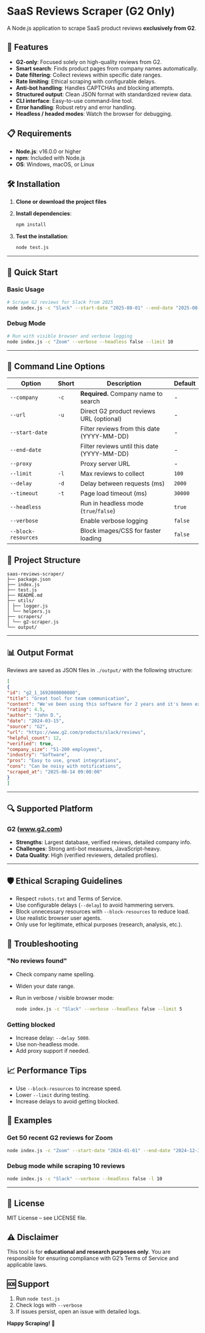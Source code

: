 # SaaS Reviews Scraper (G2 Only)

A Node.js application to scrape SaaS product reviews **exclusively from G2**.

## 🚀 Features

- **G2-only**: Focused solely on high-quality reviews from G2.
- **Smart search**: Finds product pages from company names automatically.
- **Date filtering**: Collect reviews within specific date ranges.
- **Rate limiting**: Ethical scraping with configurable delays.
- **Anti-bot handling**: Handles CAPTCHAs and blocking attempts.
- **Structured output**: Clean JSON format with standardized review data.
- **CLI interface**: Easy-to-use command-line tool.
- **Error handling**: Robust retry and error handling.
- **Headless / headed modes**: Watch the browser for debugging.

## 📋 Requirements

- **Node.js**: v16.0.0 or higher
- **npm**: Included with Node.js
- **OS**: Windows, macOS, or Linux

## 🛠️ Installation

1. **Clone or download the project files**
2. **Install dependencies**:
   ```bash
   npm install
   ```

3. **Test the installation**:  
   ```bash
   node test.js
   ```

***

## 🎯 Quick Start

### Basic Usage
```bash
# Scrape G2 reviews for Slack from 2025
node index.js -c "Slack" --start-date "2025-08-01" --end-date "2025-08-31" --headless false --limit 50
```

### Debug Mode
```bash
# Run with visible browser and verbose logging
node index.js -c "Zoom" --verbose --headless false --limit 10
```

***



## 📖 Command Line Options

| Option | Short | Description | Default |
|--------|-------|-------------|---------|
| `--company` | `-c` | **Required.** Company name to search | - |
| `--url` | `-u` | Direct G2 product reviews URL (optional) | - |
| `--start-date` |  | Filter reviews from this date (YYYY-MM-DD) | - |
| `--end-date` |  | Filter reviews until this date (YYYY-MM-DD) | - |
| `--proxy` |  | Proxy server URL | - |
| `--limit` | `-l` | Max reviews to collect | `100` |
| `--delay` | `-d` | Delay between requests (ms) | `2000` |
| `--timeout` | `-t` | Page load timeout (ms) | `30000` |
| `--headless` |  | Run in headless mode (`true`/`false`) | `true` |
| `--verbose` |  | Enable verbose logging | `false` |
| `--block-resources` |  | Block images/CSS for faster loading | `false` |

## 📂 Project Structure


```
saas-reviews-scraper/
├── package.json
├── index.js
├── test.js
├── README.md
├── utils/
│ ├── logger.js
│ └── helpers.js
├── scrapers/
│ └── g2-scraper.js
└── output/
```

***


## 📊 Output Format

Reviews are saved as JSON files in `./output/` with the following structure:


```json
[
{
"id": "g2_1_1692000000000",
"title": "Great tool for team communication",
"content": "We've been using this software for 2 years and it's been excellent...",
"rating": 4.5,
"author": "John D.",
"date": "2024-03-15",
"source": "G2",
"url": "https://www.g2.com/products/slack/reviews",
"helpful_count": 12,
"verified": true,
"company_size": "51-200 employees",
"industry": "Software",
"pros": "Easy to use, great integrations",
"cons": "Can be noisy with notifications",
"scraped_at": "2025-08-14 09:00:00"
}
]
```

***

## 🔍 Supported Platform

### G2 (www.g2.com)
- **Strengths**: Largest database, verified reviews, detailed company info.
- **Challenges**: Strong anti-bot measures, JavaScript-heavy.
- **Data Quality**: High (verified reviewers, detailed profiles).

***


## 🛡️ Ethical Scraping Guidelines

- Respect `robots.txt` and Terms of Service.
- Use configurable delays (`--delay`) to avoid hammering servers.
- Block unnecessary resources with `--block-resources` to reduce load.
- Use realistic browser user agents.
- Only use for legitimate, ethical purposes (research, analysis, etc.).

## 🔧 Troubleshooting

### "No reviews found"
- Check company name spelling.
- Widen your date range.
- Run in verbose / visible browser mode:

  ```bash
  node index.js -c "Slack" --verbose --headless false --limit 5
  ```


### Getting blocked
- Increase delay: `--delay 5000`.
- Use non-headless mode.
- Add proxy support if needed.

## 📈 Performance Tips

- Use `--block-resources` to increase speed.
- Lower `--limit` during testing.
- Increase delays to avoid getting blocked.

## 📝 Examples

### Get 50 recent G2 reviews for Zoom

```bash
node index.js -c "Zoom" --start-date "2024-01-01" --end-date "2024-12-31" -l 50
```

### Debug mode while scraping 10 reviews
```bash
node index.js -c "Slack" --verbose --headless false -l 10
```

***


## 📄 License

MIT License – see LICENSE file.

## ⚠️ Disclaimer

This tool is for **educational and research purposes only**. You are responsible for ensuring compliance with G2’s Terms of Service and applicable laws.

## 🆘 Support

1. Run `node test.js`
2. Check logs with `--verbose`
3. If issues persist, open an issue with detailed logs.

**Happy Scraping! 🚀**